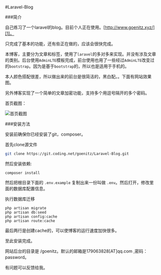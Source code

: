 #Laravel-Blog


###简介

自己练习了一个laravel的blog。目前个人正在使用。[http://www.goenitz.xyz/][1]。

只完成了基本的功能，还有些正在做的，应该会很快完成。

本博客，主要分为文章和标签，使用了`laravel`的多对多来实现。并没有涉及文章的类别。后台使用`AdminLTE`模板完成，前台使用也用了一些经过`AdminLTE`改变过的`bootstrap`。因为是基于`bootstrap`的，所以也是适用于手机的。

本人颜色搭配很差，所以做出来的前台是很简洁的，黑白配。。下面有网站效果图。

另外博客实现了一个简单的文章加密功能，支持多个用逗号隔开的多个密码。

首页截图：

![首页截图](https://ooo.0o0.ooo/2015/12/09/5667f281a8c27.png)


###安装方法

安装前确保你已经安装了git，composer。

首先clone源文件

```bash
git clone https://git.coding.net/goenitz/Laravel-Blog.git
```

然后安装依赖:

```shell
composer install
```

然后把根目录下面的 `.env.example` 复制出来一份叫做 `.env`。然后打开，修改里面的数据库配置信息。

执行数据库迁移

```shell
php artisan migrate
php artisan db:seed
php artisan config:cache
php artisan route:cache
```
最后两行是创建cache的，可以使博客的运行速度加快很多。

至此安装完成。

网站后台的目录是 /goenitz。默认的邮箱是179063828[AT]qq.com ,密码：password。

有问题可以反馈给我。




  [1]: http://www.goenitz.xyz/